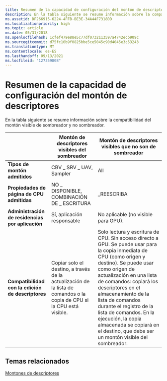 ```yaml
---
title: Resumen de la capacidad de configuración del montón de descriptores
description: En la tabla siguiente se resume información sobre la compatibilidad del montón visible de sombreador y no sombreador.
ms.assetid: DF266915-6224-4FFB-BE3E-34A44F7318DD
ms.localizationpriority: high
ms.topic: article
ms.date: 05/31/2018
ms.openlocfilehash: 1cfef479e88e5c77df0732113597a4742ecb909c
ms.sourcegitcommit: d75fc10b9f0825bbe5ce5045c90d4045e3c53243
ms.translationtype: MT
ms.contentlocale: es-ES
ms.lasthandoff: 09/13/2021
ms.locfileid: "127359808"
---
```

# <a name="descriptor-heap-configurability-summary"></a>Resumen de la capacidad de configuración del montón de descriptores

En la tabla siguiente se resume información sobre la compatibilidad del montón visible de sombreador y no sombreador.



|                               | Montón de descriptores visibles del sombreador                                                 | Montón de descriptores visibles que no son de sombreador                                                                                                                                                                                                                                                                                                                                  |
|-------------------------------|--------------------------------------------------------------------------------|---------------------------------------------------------------------------------------------------------------------------------------------------------------------------------------------------------------------------------------------------------------------------------------------------------------------------------------------------------------------|
| **Tipos de montón admitidos**          | CBV \_ SRV \_ UAV, Sampler                                                         | All                                                                                                                                                                                                                                                                                                                                                                 |
| **Propiedades de página de CPU admitidas** | NO \_ DISPONIBLE, COMBINACIÓN DE \_ ESCRITURA                                                 | \_REESCRIBA                                                                                                                                                                                                                                                                                                                                                         |
| **Administración de residencias por aplicación**   | Sí, aplicación responsable                                                           | No aplicable (no visible para GPU).                                                                                                                                                                                                                                                                                                                                   |
| **Compatibilidad con la edición de descriptores**       | Copiar solo el destino, a través de la actualización de la lista de comandos o la copia de CPU si la CPU está visible. | Solo lectura y escritura de CPU. Sin acceso directo a GPU. Se puede usar para la copia inmediata de CPU (como origen y destino). Se puede usar como origen de actualización en una lista de comandos: copiará los descriptores en el almacenamiento de la lista de comandos durante el registro de la lista de comandos. En la ejecución, la copia almacenada se copiará en el destino, que debe ser un montón visible del sombreador. |



 

## <a name="related-topics"></a>Temas relacionados

<dl> <dt>

[Montones de descriptores](descriptor-heaps.md)
</dt> </dl>

 

 




